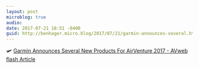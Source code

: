 ```yaml
---
layout: post
microblog: true
audio: 
date: 2017-07-21 18:51 -0400
guid: http://benhager.micro.blog/2017/07/21/garmin-announces-several.html
---
```

🛩 [Garmin Announces Several New Products For AirVenture 2017 - AVweb flash Article](https://www.avweb.com/avwebflash/news/Garmin-Brings-Several-New-Products-To-AirVenture-2017-229315-1.html)
